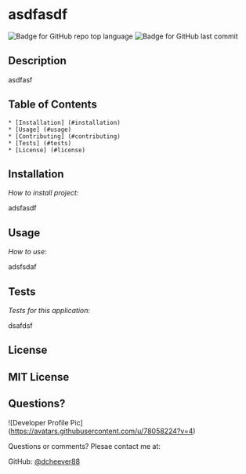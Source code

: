 # asdfasdf
  
  ![Badge for GitHub repo top language](https://img.shields.io/github/languages/top/dcheever88/adsfdsf?style=flat&logo=appveyor) ![Badge for GitHub last commit](https://img.shields.io/github/last-commit/dcheever88/adsfdsf?style=flat&logo=appveyor)
  

  ## Description

  asdfasf

  ## Table of Contents
    * [Installation] (#installation)
    * [Usage] (#usage)
    * [Contributing] (#contributing)
    * [Tests] (#tests)
    * [License] (#license)
  ## Installation

  *How to install project:*

  adsfasdf
  ## Usage

  *How to use:*

  adsfsdaf
  ## Tests

  *Tests for this application:*

  dsafdsf
  ## License

MIT License
-----------------
  ## Questions?

![Developer Profile Pic] (https://avatars.githubusercontent.com/u/78058224?v=4)

Questions or comments? Plesae contact me at:

GitHub: [@dcheever88](https://api.github.com/users/dcheever88)
